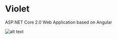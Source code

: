 # Violet
ASP.NET Core 2.0 Web Application based on Angular

![alt text](https://i.imgur.com/uaSdsyW.png)
